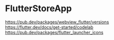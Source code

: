 # FlutterStoreApp
 
https://pub.dev/packages/webview_flutter/versions
https://flutter.dev/docs/get-started/codelab
https://pub.dev/packages/flutter_launcher_icons
